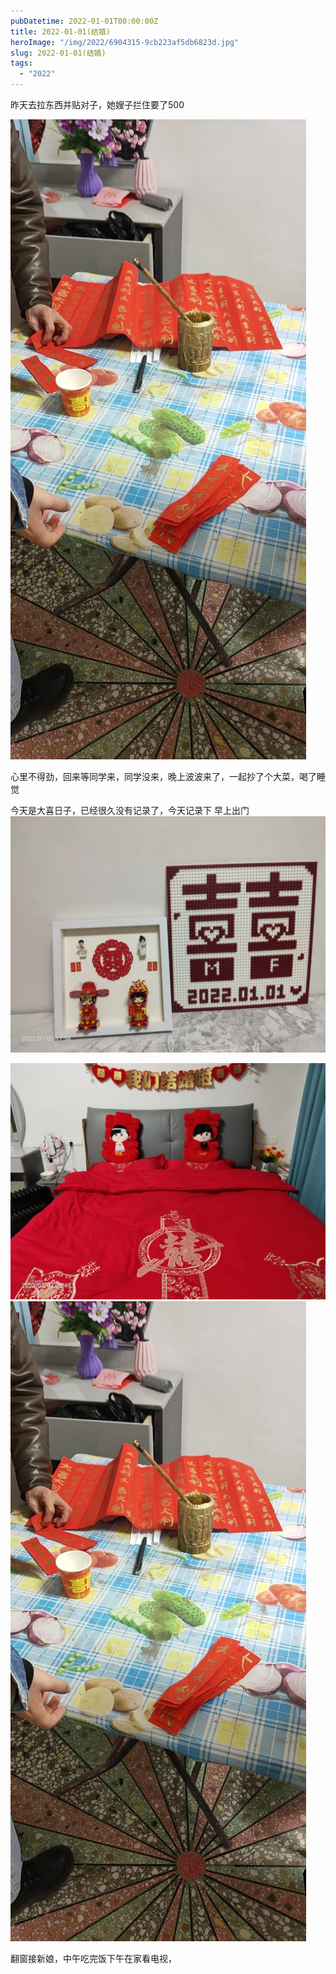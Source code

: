 ```yaml
---
pubDatetime: 2022-01-01T00:00:00Z
title: 2022-01-01(结婚)
heroImage: "/img/2022/6904315-9cb223af5db6823d.jpg"
slug: 2022-01-01(结婚)
tags:
  - "2022"
---
```


昨天去拉东西并贴对子，她嫂子拦住要了500

![](../../../../public/img/2022/6904315-9cb223af5db6823d.jpg)

心里不得劲，回来等同学来，同学没来，晚上波波来了，一起抄了个大菜，喝了睡觉

今天是大喜日子，已经很久没有记录了，今天记录下
早上出门![](../../../../public/img/2022/6904315-7070094963214a65.jpg)

![](../../../../public/img/2022/6904315-7ed88f0aa53bdef1.jpg)
![](../../../../public/img/2022/6904315-fcd2330cfe407eb2.jpg)

翻窗接新娘，中午吃完饭下午在家看电视，
